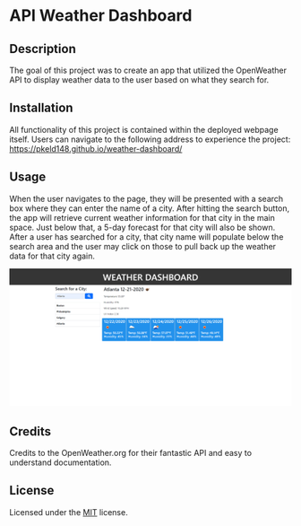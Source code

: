 # API Weather Dashboard

## Description

The goal of this project was to create an app that utilized the OpenWeather API to display weather data to the user based on what they search for.

## Installation

All functionality of this project is contained within the deployed webpage itself.  Users can navigate to the following address to experience the project:
https://pkeld148.github.io/weather-dashboard/

## Usage

When the user navigates to the page, they will be presented with a search box where they can enter the name of a city.  After hitting the search button, the app will retrieve current weather information for that city in the main space.  Just below that, a 5-day forecast for that city will also be shown.  After a user has searched for a city, that city name will populate below the search area and the user may click on those to pull back up the weather data for that city again.

![screenshot](screenshot-weather.png)

## Credits

Credits to the OpenWeather.org for their fantastic API and easy to understand documentation.

## License

Licensed under the [MIT](https://github.com/Pkeld148/weather-dashboard/blob/main/LICENSE) license.